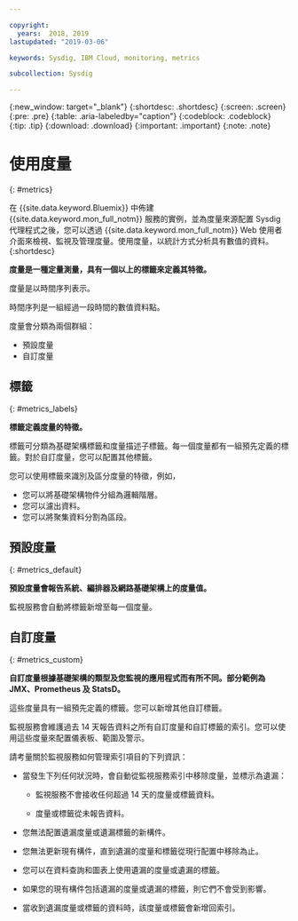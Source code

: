 ```yaml
---

copyright:
  years:  2018, 2019
lastupdated: "2019-03-06"

keywords: Sysdig, IBM Cloud, monitoring, metrics

subcollection: Sysdig

---
```


{:new_window: target="_blank"}
{:shortdesc: .shortdesc}
{:screen: .screen}
{:pre: .pre}
{:table: .aria-labeledby="caption"}
{:codeblock: .codeblock}
{:tip: .tip}
{:download: .download}
{:important: .important}
{:note: .note}

# 使用度量
{: #metrics}

在 {{site.data.keyword.Bluemix}} 中佈建 {{site.data.keyword.mon_full_notm}} 服務的實例，並為度量來源配置 Sysdig 代理程式之後，您可以透過 {{site.data.keyword.mon_full_notm}} Web 使用者介面來檢視、監視及管理度量。使用度量，以統計方式分析具有數值的資料。
{:shortdesc}


**度量是一種定量測量，具有一個以上的標籤來定義其特徵。**

度量是以時間序列表示。 

時間序列是一組經過一段時間的數值資料點。 

度量會分類為兩個群組： 

* 預設度量 
* 自訂度量


## 標籤
{: #metrics_labels}

**標籤定義度量的特徵。**

標籤可分類為基礎架構標籤和度量描述子標籤。每一個度量都有一組預先定義的標籤。對於自訂度量，您可以配置其他標籤。 

您可以使用標籤來識別及區分度量的特徵，例如，
* 您可以將基礎架構物件分組為邏輯階層。 
* 您可以濾出資料。 
* 您可以將聚集資料分割為區段。 


## 預設度量 
{: #metrics_default}

**預設度量會報告系統、編排器及網路基礎架構上的度量值。**

監視服務會自動將標籤新增至每一個度量。


## 自訂度量
{: #metrics_custom}

**自訂度量根據基礎架構的類型及您監視的應用程式而有所不同。部分範例為 JMX、Prometheus 及 StatsD。**

這些度量具有一組預先定義的標籤。您可以新增其他自訂標籤。

監視服務會維護過去 14 天報告資料之所有自訂度量和自訂標籤的索引。您可以使用這些度量來配置儀表板、範圍及警示。

請考量關於監視服務如何管理索引項目的下列資訊：
*  當發生下列任何狀況時，會自動從監視服務索引中移除度量，並標示為遺漏：
    
    * 監視服務不會接收任何超過 14 天的度量或標籤資料。
    
    * 度量或標籤從未報告資料。

* 您無法配置遺漏度量或遺漏標籤的新構件。 
* 您無法更新現有構件，直到遺漏的度量和標籤從現行配置中移除為止。
* 您可以在資料查詢和圖表上使用遺漏的度量或遺漏的標籤。 
* 如果您的現有構件包括遺漏的度量或遺漏的標籤，則它們不會受到影響。
* 當收到遺漏度量或標籤的資料時，該度量或標籤會新增回索引。



